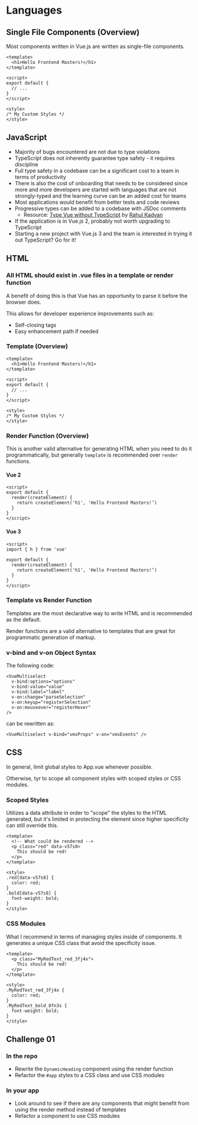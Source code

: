 # Languages

## Single File Components (Overview)

Most components written in Vue.js are written as single-file components.

```vue
<template>
  <h1>Hello Frontend Masters!</h1>
</template>

<script>
export default {
  // ...
}
</script>

<style>
/* My Custom Styles */
</style>
```

## JavaScript

- Majority of bugs encountered are not due to type violations
- TypeScript does not inherently guarantee type safety - it requires discipline
- Full type safety in a codebase can be a significant cost to a team in terms of productivity
- There is also the cost of onboarding that needs to be considered since more and more developers are started with languages that are not strongly-typed and the learning curve can be an added cost for teams
- Most applications would benefit from better tests and code reviews
- Progressive types can be added to a codebase with JSDoc comments
  - Resource: [Type Vue without TypeScript](https://blog.usejournal.com/type-vue-without-typescript-b2b49210f0b) by [Rahul Kadyan](https://twitter.com/znck0)
- If the application is in Vue.js 2, probably not worth upgrading to TypeScript
- Starting a new project with Vue.js 3 and the team is interested in trying it out TypeScript? Go for it!

## HTML

### All HTML should exist in .vue files in a template or render function

A benefit of doing this is that Vue has an opportunity to parse it before the browser does.

This allows for developer experience improvements such as:

- Self-closing tags
- Easy enhancement path if needed

### Template (Overview)

```vue{1-3}
<template>
  <h1>Hello Frontend Masters!</h1>
</template>

<script>
export default {
  // ...
}
</script>

<style>
/* My Custom Styles */
</style>
```

### Render Function (Overview)

This is another valid alternative for generating HTML when you need to do it programmatically, but generally `template` is recommended over `render` functions.

#### Vue 2

```vue
<script>
export default {
  render(createElement) {
    return createElement('h1', 'Hello Frontend Masters!’)
  }
}
</script>
```

#### Vue 3

```vue
<script>
import { h } from 'vue'

export default {
  render(createElement) {
    return createElement('h1', 'Hello Frontend Masters!’)
  }
}
</script>
```

### Template vs Render Function

Templates are the most declarative way to write HTML and is recommended as the default.

Render functions are a valid alternative to templates that are great for programmatic generation of markup.

### v-bind and v-on Object Syntax

The following code:

```vue
<VueMultiselect
  v-bind:options="options"
  v-bind:value="value"
  v-bind:label="label"
  v-on:change="parseSelection"
  v-on:keyup="registerSelection"
  v-on:mouseover="registerHover"
/>
```

can be rewritten as:

```vue
<VueMultiselect v-bind="vmsProps" v-on="vmsEvents" />
```

## CSS

In general, limit global styles to App.vue whenever possible.

Otherwise, tyr to scope all component styles with scoped styles or CSS modules.

### Scoped Styles

Utilizes a data attribute in order to "scope" the styles to the HTML generated, but it's limited in protecting the element since higher specificity can still override this.

```vue
<template>
  <!-- What could be rendered -->
  <p class="red" data-v57s8>
    This should be red!
  </p>
</template>

<style>
.red[data-v57s8] {
  color: red;
}
.bold[data-v57s8] {
  font-weight: bold;
}
</style>
```

### CSS Modules

What I recommend in terms of managing styles inside of components. It generates a unique CSS class that avoid the specificity issue.

```vue
<template>
  <p class="MyRedText_red_3fj4x">
    This should be red!
  </p>
</template>

<style>
.MyRedText_red_3fj4x {
  color: red;
}
.MyRedText_bold_8fn3s {
  font-weight: bold;
}
</style>
```

## Challenge 01

### In the repo

- Rewrite the `DynamicHeading` component using the render function
- Refactor the `#app` styles to a CSS class and use CSS modules

### In your app

- Look around to see if there are any components that might benefit from using the render method instead of templates
- Refactor a component to use CSS modules

